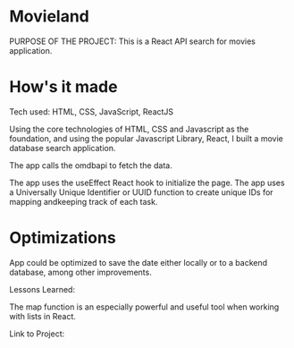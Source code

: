 #  Movieland

PURPOSE OF THE PROJECT: This is a React API search for movies application.

#  How's it made 

Tech used: HTML, CSS, JavaScript, ReactJS

Using the core technologies of HTML, CSS and Javascript as the foundation, and using the popular Javascript Library, React, I built a movie database search application.  

The app calls the omdbapi to fetch the data.

The app uses the useEffect React hook to initialize the page.  The app uses a Universally Unique Identifier or UUID function to create unique IDs for mapping andkeeping track of each task.

#  Optimizations

  App could be optimized to save the date either locally or to a backend database, among other improvements.

Lessons Learned:

The map function is an especially powerful and useful tool when working with lists in React.

Link to Project:    